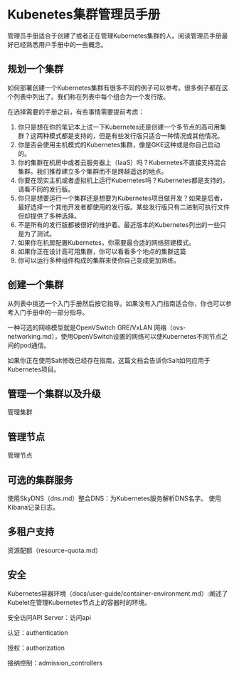 
# Kubenetes集群管理员手册

管理员手册适合于创建了或者正在管理Kubernetes集群的人。阅读管理员手册最好已经熟悉用户手册中的一些概念。

## 规划一个集群

如何部署创建一个Kubernetes集群有很多不同的例子可以参考。很多例子都在这个列表中列出了。我们称在列表中每个组合为一个发行版。

在选择需要的手册之前，有些事情需要提前考虑：

1. 你只是想在你的笔记本上试一下Kubernetes还是创建一个多节点的高可用集群？这两种模式都是支持的，但是有些发行版只适合一种情况或其他情况。
2. 你是否会使用主机模式的Kubernetes集群，像是GKE这种或是你自己启动的。
3. 你的集群在机房中或者云服务器上（IaaS）吗？Kubernetes不直接支持混合集群。我们推荐建立多个集群而不是跨越遥远的地点。
4. 你要在现实主机或者虚拟机上运行Kubernetes吗？Kubernetes都是支持的，请看不同的发行版。
5. 你只是想要运行一个集群还是想要为Kubernetes项目做开发？如果是后者，最好选择一个其他开发者都使用的发行版。某些发行版只有二进制可执行文件但却提供了多种选择。
6. 不是所有的发行版都被很好的维护着。最近版本的Kubernetes列出的一些只是为了测试。
7. 如果你在机房配置Kubernetes，你需要最合适的网络搭建模式。
8. 如果你正在设计高可用集群，你可以看看多个地点的集群这篇
9. 你可以运行多种组件构成的集群来使你自己变成更加熟练。


## 创建一个集群

从列表中挑选一个入门手册然后按它指导。如果没有入门指南适合你，你也可以参考入门手册中的一部分指导。

一种可选的网络模型就是OpenVSwitch GRE/VxLAN 网络（ovs-networking.md），使用OpenVSwitch设置的网络可以使Kubernetes不同节点之间的pod通信。

如果你正在使用Salt修改已经存在指南，这篇文档会告诉你Salt如何应用于Kubernetes项目。


## 管理一个集群以及升级


管理集群


## 管理节点


管理节点


## 可选的集群服务


使用SkyDNS（dns.md）整合DNS：为Kubernetes服务解析DNS名字。
使用Kibana记录日志。


## 多租户支持


资源配额（resource-quota.md）


## 安全


Kubernetes容器环境（docs/user-guide/container-environment.md）:阐述了Kubelet在管理Kubernetes节点上的容器时的环境。

安全访问API Server：访问api

认证：authentication

授权：authorization

接纳控制：admission_controllers

